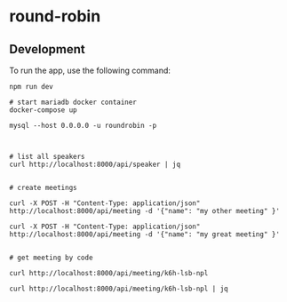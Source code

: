 # round-robin

## Development

To run the app, use the following command:

```
npm run dev
```

```
# start mariadb docker container
docker-compose up

mysql --host 0.0.0.0 -u roundrobin -p


```

```

# list all speakers
curl http://localhost:8000/api/speaker | jq


# create meetings

curl -X POST -H "Content-Type: application/json"  http://localhost:8000/api/meeting -d '{"name": "my other meeting" }'

curl -X POST -H "Content-Type: application/json"  http://localhost:8000/api/meeting -d '{"name": "my great meeting" }'


# get meeting by code

curl http://localhost:8000/api/meeting/k6h-lsb-npl

curl http://localhost:8000/api/meeting/k6h-lsb-npl | jq

```
